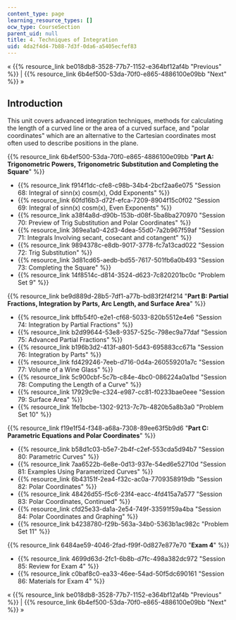 ```yaml
---
content_type: page
learning_resource_types: []
ocw_type: CourseSection
parent_uid: null
title: 4. Techniques of Integration
uid: 4da2f4d4-7b88-7d3f-0da6-a5405ecfef83
---
```


« {{% resource_link be018db8-3528-77b7-1152-e364bf12af4b "Previous" %}} | {{% resource_link 6b4ef500-53da-70f0-e865-4886100e09bb "Next" %}} »

Introduction
------------

This unit covers advanced integration techniques, methods for calculating the length of a curved line or the area of a curved surface, and "polar coordinates" which are an alternative to the Cartesian coordinates most often used to describe positions in the plane.

{{% resource_link 6b4ef500-53da-70f0-e865-4886100e09bb "**Part A: Trigonometric Powers, Trigonometric Substitution and Completing the Square**" %}}

*   {{% resource_link f914f1dc-cfe8-c98b-34b4-2bcf2aa6e075 "Session 68: Integral of sinn(x) cosm(x), Odd Exponents" %}}
*   {{% resource_link 60fd16b3-d72f-efca-7209-8904f15c0f02 "Session 69: Integral of sinn(x) cosm(x), Even Exponents" %}}
*   {{% resource_link a38f4a8d-d90b-153b-d08f-5ba8ba270970 "Session 70: Preview of Trig Substitution and Polar Coordinates" %}}
*   {{% resource_link 369ea1a0-42d3-4dea-55d0-7a2b967f59af "Session 71: Integrals Involving secant, cosecant and cotangent" %}}
*   {{% resource_link 9894378c-e8db-9017-3778-fc7a13cad022 "Session 72: Trig Substitution" %}}
*   {{% resource_link 3d81cd65-aedb-bd55-7617-501fb6a0b493 "Session 73: Completing the Square" %}}
*   {{% resource_link 14f8514c-d814-3524-d623-7c820201bc0c "Problem Set 9" %}}

{{% resource_link be9d889d-28b5-7df1-a77b-bd83f2f4f214 "**Part B: Partial Fractions, Integration by Parts, Arc Length, and Surface Area**" %}}

*   {{% resource_link bffb54f0-e2e1-cf68-5033-820b5512e4e6 "Session 74: Integration by Partial Fractions" %}}
*   {{% resource_link b2d99644-53e8-9357-525c-798ec9a77daf "Session 75: Advanced Partial Fractions" %}}
*   {{% resource_link b196b3d2-413f-a801-5d43-695883cc671a "Session 76: Integration by Parts" %}}
*   {{% resource_link fd429246-7eeb-d716-0d4a-260559201a7c "Session 77: Volume of a Wine Glass" %}}
*   {{% resource_link 5c900cbf-5c7b-c84e-4bc0-086224a0a1bd "Session 78: Computing the Length of a Curve" %}}
*   {{% resource_link 17929c9e-c324-e987-cc81-f0233bae0eee "Session 79: Surface Area" %}}
*   {{% resource_link 1fe1bcbe-1302-9213-7c7b-4820b5a8b3a0 "Problem Set 10" %}}

{{% resource_link f19e1f54-f348-a68a-7308-89ee63f5b9d6 "**Part C: Parametric Equations and Polar Coordinates**" %}}

*   {{% resource_link b58d1c03-b5e7-2b4f-c2ef-553cda5d94b7 "Session 80: Parametric Curves" %}}
*   {{% resource_link 7aa6522b-6e8e-0d13-937e-54ed6e52710d "Session 81: Examples Using Parametrized Curves" %}}
*   {{% resource_link 6b43151f-2ea4-f32c-ac0a-7709358919db "Session 82: Polar Coordinates" %}}
*   {{% resource_link 48426d55-f5c6-23f4-eacc-4fd415a7a577 "Session 83: Polar Coordinates, Continued" %}}
*   {{% resource_link cfd25e33-da1a-2e54-749f-33591f59a4ba "Session 84: Polar Coordinates and Graphing" %}}
*   {{% resource_link b4238780-f29b-563a-34b0-5363b1ac982c "Problem Set 11" %}}

{{% resource_link 6484ae59-4046-2fad-f99f-0d827e877e70 "**Exam 4**" %}}

*   {{% resource_link 4699d63d-2fc1-6b8b-d7fc-498a382dc972 "Session 85: Review for Exam 4" %}}
*   {{% resource_link c0baf8c0-ea33-46ee-54ad-50f5dc690161 "Session 86: Materials for Exam 4" %}}

« {{% resource_link be018db8-3528-77b7-1152-e364bf12af4b "Previous" %}} | {{% resource_link 6b4ef500-53da-70f0-e865-4886100e09bb "Next" %}} »